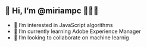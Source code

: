 ## 👋 Hi, I’m @miriampc 👩🏻‍💻
- 👀 I’m interested in JavaScript algorithms
- 🌱 I’m currently learning Adobe Experience Manager
- 💞️ I’m looking to collaborate on machine learnig

<!---
miriampc/miriampc is a ✨ special ✨ repository because its `README.md` (this file) appears on your GitHub profile.
You can click the Preview link to take a look at your changes.
--->
